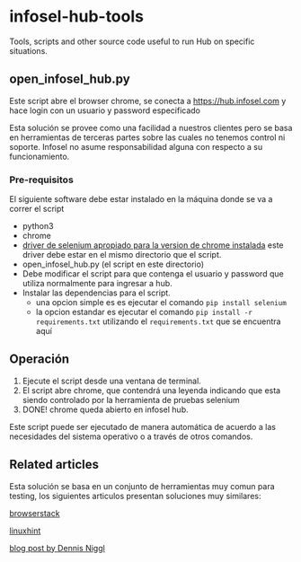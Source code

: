 # infosel-hub-tools
Tools, scripts and other source code useful to run Hub on specific situations.


##  open_infosel_hub.py
Este script abre el browser chrome, se conecta a https://hub.infosel.com y hace login con un usuario y password especificado

Esta solución se provee como una facilidad a nuestros clientes pero se basa en herramientas de terceras partes sobre las cuales no tenemos control ni soporte. Infosel no asume responsabilidad alguna con respecto a su funcionamiento.

### Pre-requisitos
El siguiente software debe estar instalado en la máquina donde se va a correr el script

* python3
* chrome
* [driver de selenium apropiado para la version de chrome instalada](https://chromedriver.chromium.org/downloads) este driver debe estar en el mismo directorio que el script.
* open_infosel_hub.py (el script en este directorio)
* Debe modificar el script para que contenga el usuario y password que utiliza normalmente para ingresar a hub.
* Instalar las dependencias para el script.
  * una opcion simple es es ejecutar el comando `pip install selenium`
  * la opcion estandar es ejecutar el comando `pip install -r requirements.txt` utilizando el `requirements.txt` que se encuentra aquí 

## Operación
1. Ejecute el script desde una ventana de terminal.
2. El script abre chrome, que contendrá una leyenda indicando que esta siendo controlado por la herramienta de pruebas selenium
3. DONE! chrome queda abierto en infosel hub.

Este script puede ser ejecutado de manera automática de acuerdo a las necesidades del sistema operativo o a través de otros comandos.

## Related articles
Esta solución se basa en un conjunto de herramientas muy comun para testing, los siguientes articulos presentan soluciones muy similares:

[browserstack](https://www.browserstack.com/guide/login-automation-using-selenium-webdriver)

[linuxhint](https://linuxhint.com/logging_into_websites_python/)

[blog post by Dennis Niggl](https://pub.towardsai.net/automate-login-with-python-and-selenium-207981484007#)
